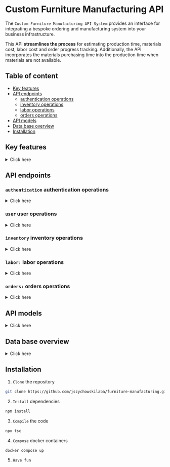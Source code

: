 # Custom Furniture Manufacturing API

The `Custom Furniture Manufacturing API System` provides an interface for integrating a bespoke ordering and manufacturing system into your business infrastructure.

This API **streamlines the process** for estimating production time, materials cost, labor cost and order progress tracking. Additionally, the API incorporates the materials purchasing time into the production time when materials are not available.

## Table of content

- [Key features](#key-features)
- [API endpoints](#api-endpoints)
  - [authentication operations](#authentication-authentication-operations)
  - [inventory operations](#inventory-inventory-operations)
  - [labor operations](#labor-labor-operations)
  - [orders operations](#orders-orders-operations)
- [API models](#api-models)
- [Data base overview](#data-base-overview)
- [Installation](#installation)

## Key features

<details>
  <summary>Click here</summary>

- **Time estimation:** estimates an order production time based into;

- materials purchasing time
- production time for each manufacturing step

- **Cost calculation:** calculates an order cost based in;

  - materials using predefined material costs
  - labor using predefined cost structures

- **Progress tracking:** provide an order status based in:

  - actual manufactured units

- **Order management:**

  - provides information of all or individual orders
  - allows order cancellation or modification

- **Inventory management:**

  - manages inventory of materials and their associated cost and purchasing time
  - automatically adjust inventory when materials are used or reserved for an order
  - automatically adjust inventory when order is updated

- **Manufacturing order placement:** accept and validates custom order placement based on;

  - material availability
  - pre existing labor structures
  - total production time

- **Labor structure management:** manages labor structured cost based on:

  - labor time
  - labor cost
  </details>

## API endpoints

### **`authentication`** authentication operations

<details>
  <summary>Click here</summary>

![](./images/post-colour.png) **`POST`** `/api/v1/auth/login` Login the user.

<details>
  <summary>Click here</summary>

Server side create OAuth 2.0 tokens, stores them in DB and return them.

- **Request**

  ```
  // Example

  // Header
  Content-Type: application/x-www-form-urlencoded

  // Body
  client_id=juan&client_secret=5678910

  ```

- **Responses**

  - 201 OK. Response with a **access_token**, **refresh_token** and **expires_in** (expiration time of access_token in seconds). Tokens must be stored by client.

  ```
  // Example

  // Header
  HTTP/1.1 200 OK
  Content-Type: application/json; charset=utf-8

  // Body
  {
    "access_token": "1ad67c7c-785d-4968-b34d-2d77d5802bbf",
    "refresh_token": "d4917ddd-11bb-404b-ac6d-a3123de3e24c",
    "expires_in": 60
  }
  ```

  - 400 Bad Request. (Missing argument). Response body with a JSON informative message.

  - 404 Not Found. (Invalid credentials). Response body with a JSON informative message.

  - 500 Internal Server Error. Response body with a JSON informative message.

</details>

![](./images/delete-colour.png) **`DELETE`** `/api/v1/auth/logout` Logout the user.

<details>
  <summary>Click here</summary>

Server side delete the OAuth 2.0 tokens from the DB.

- **Request**

  ```
  // Example

  // Header
  Authorization: c326b621-167f-4192-9845-b11cc01597fb // Valid token
  ```

- **Responses**

  - 204 No Content. (Successful logout).

  - 400 Bad Request. (Missing authentication token). Response body with a JSON informative message.

  - 401 Unauthorized. (Invalid authentication token). Response body with a JSON informative message.

  - 500 Internal Server Error. Response body with a JSON informative message.

</details>

![](./images/post-colour.png) **`POST`** `/api/v1/auth/refresh-tokens` Refresh the OAuth 2.0 tokens.

<details>
  <summary>Click here</summary>

Server side generates a new token and a new refresh token, update the old ones in the DB side and response with the new tokens.

- **Request**

  ```
  // Example

  // Header
  Content-Type: application/x-www-form-urlencoded

  // Body
  refresh_token=1ea0e31e-2fc8-429b-9038-827f35e42dc3
  ```

- **Responses**

  - 200 OK. Response with a **new token** and a **new refresh token**. Tokens must be stored by client.

  ```
  // Example

  // Header
  HTTP/1.1 200 OK
  Content-Type: application/json; charset=utf-8

  // Body
  {
    "access_token": "add11a75-3dfa-4f76-888e-967a1a1a738a",
    "refresh_token": "51b27992-2043-4233-9dc9-56c31086688d",
    "expires_in": 60
  }
  ```

  - 400 Bad Request. (Missing authentication token). Response body with a JSON informative message.

  - 401 Unauthorized. (Invalid authentication token). Response body with a JSON informative message.

  - 500 Internal Server Error. Response body with a JSON informative message.

</details>

</details>

### **`user`** user operations

<details>
  <summary>Click here</summary>

![](./images/post-colour.png) **`POST`** `/api/v1/user` Create a new user.

<details>
  <summary>Click here</summary>

Server side creates a new user and stores it into data base.

- **Request**

  ```
  // Example

  // Header
  Content-Type: application/json
  Authorization: 214985e1-45d4-4698-8e28-22741ff5a631

  // Body
  {
    "username": "superSystem",
    "email": "bespokeSystems@gmail.com",
    "password": "secret",
    "name": "John",
    "lastName": "Doe",
    "role": "sales"
  }
  ```

- **Responses**

  - 201 Created. The user has been created and stored in DB. Response with resource with out password field.

  ```
  // Example

  // Header
  Content-Type: application/json

  // Body
  {
    "createdAt": "2023-11-02T18:16:52.151Z",
    "updatedAt": "2023-11-02T18:16:52.151Z",
    "username": "superSystem",
    "email": "bespokeSystems@gmail.com",
    "name": "John",
    "lastName": "Doe",
    "role": "sales",
    "hashedPassword": "*",
    "salt": "*"
  }
  ```

  - 401 Unauthorized. (Invalid authentication token). Response body with a JSON informative message.
  - 404 Not Found. (The material does not exist).
  - 500 Internal Server Error. Response body with a JSON informative message.

</details>

![](./images/get-colour.png) **`GET`** `/api/v1/user/{username}` Returns a user by username.

<details>
  <summary>Click here</summary>

Returns a user by username stored in the DB.

- **Responses**

  - 200 OK. Password is not returned.

  ```
  // Example

  // Header
  Content-Type: application/json

  // Body
  {
    "createdAt": "2023-11-02T18:16:52.151Z",
    "updatedAt": "2023-11-02T18:16:52.151Z",
    "username": "superSystem",
    "email": "bespokeSystems@gmail.com",
    "name": "John",
    "lastName": "Doe",
    "role": "sales",
    "hashedPassword": "*",
    "salt": "*"
  }
  ```

  - 400 Bad Request. Response body with a JSON informative message.
  - 401 Unauthorized. (Invalid authentication token). Response body with a JSON informative message.
  - 500 Internal Server Error. Response body with a JSON informative message.

</details>

![](./images/get-colour.png) **`GET`** `/api/v1/user` Returns all users.

<details>
  <summary>Click here</summary>

Returns all users stored in the DB.

- **Responses**

  - 200 OK. Passwords are not returned.

  ```
  // Example

  // Header
  Content-Type: application/json

  // Body
  [
    {
        "username": "admin",
        "email": "admin@system.com",
        "hashedPassword": "*",
        "salt": "*",
        "name": "adminName",
        "lastName": "adminLastName",
        "role": "admin",
        "createdAt": "2023-11-02T17:58:30.812Z",
        "updatedAt": "2023-11-02T17:58:30.812Z"
    },
    {
        "username": "superSystem",
        "email": "bespokeSystems@gmail.com",
        "hashedPassword": "*",
        "salt": "*",
        "name": "John",
        "lastName": "Doe",
        "role": "sales",
        "createdAt": "2023-11-02T18:16:52.151Z",
        "updatedAt": "2023-11-02T18:16:52.151Z"
    }
  ]
  ```

  - 401 Unauthorized. (Invalid authentication token). Response body with a JSON informative message.
  - 500 Internal Server Error. Response body with a JSON informative message.

</details>

![](./images/patch-colour.png) **`PATCH`** `/api/v1/user/{username}` Update a new user.

<details>
  <summary>Click here</summary>

Server side updates a user and stores the changes into data base. Any property from user model can be updated.

- **Request**

  ```
  // Example for updating role and password.

  // Header
  Content-Type: application/json
  Authorization: 214985e1-45d4-4698-8e28-22741ff5a631

  // Body
  {
    "password": "newPassword",
    "role": "admin"
  }

  ```

- **Responses**

  - 200 OK. The user has been updated and changes stored in DB. Response with resource with out password field.

  ```
  // Example

  // Header
  Content-Type: application/json

  // Body
  {
    "username": "superSystem",
    "email": "bespokeSystems@gmail.com",
    "hashedPassword": "*",
    "salt": "*",
    "name": "John",
    "lastName": "Doe",
    "role": "admin",
    "createdAt": "2023-11-02T18:16:52.151Z",
    "updatedAt": "2023-11-02T18:23:41.401Z"
  }
  ```

  - 400 Bad Request. Response body with a JSON informative message.
  - 401 Unauthorized. (Invalid authentication token). Response body with a JSON informative message.
  - 404 Not Found. (The username does not exist).
  - 500 Internal Server Error. Response body with a JSON informative message.

</details>

</details>

### **`inventory`** inventory operations

<details>
  <summary>Click here</summary>

![](./images/get-colour.png) **`GET`** `/v1/inventory` Returns all inventory

<details>
  <summary>Click here</summary>

Returns all inventory stored in DB.

- **Responses**

  - 200 OK

    ```
    // Example

    // Header
    Content-Type: application/json; charset=utf-8

    // Body
    [
      {
        "id": "77870729-e65f-4346-8833-df67a7372840",
        "createdAt": "2023-11-02T18:24:56.999Z",
        "updatedAt": "2023-11-02T18:24:56.999Z",
        "status": "active",
        "internalCode": "w-02",
        "description": "Light ocher reflective wood board of 2 inches wide",
        "stock": "24.00",
        "reservedStock": "0.00",
        "pricePerUnit": "15.00",
        "unit": "m2",
        "purchaseTime": "4.0",
        "internalNotes": "used for tables top",
        "username": "admin"
      },
      {
        "id": "c2d7d0f5-e916-4e88-bee5-365295e70e44",
        "createdAt": "2023-11-02T18:26:41.486Z",
        "updatedAt": "2023-11-02T18:26:41.486Z",
        "status": "active",
        "internalCode": "N-01",
        "description": "Iron 3/8' nail for enforced wood",
        "stock": "1000.00",
        "reservedStock": "0.00",
        "pricePerUnit": "2.00",
        "unit": "kg",
        "purchaseTime": "4.0",
        "internalNotes": "used for making union of different parts",
        "username": "admin"
      }
    ]
    ```

  - 401 Unauthorized. (Invalid authentication token). Response body with a JSON informative message.
  - 500 Internal Server Error. Response body with a JSON informative message.

</details>

![](./images/post-colour.png) **`POST`** `/v1/inventory` Creates a new material

<details>
  <summary>Click here</summary>

Creates a new material and store it in DB.

- **Request**

  ```
  // Example

  // Header
  Content-Type: application/json
  Authorization: 214985e1-45d4-4698-8e28-22741ff5a631

  // Body
  {
    "status": "active",
    "internalCode": "w-02",
    "description": "Light ocher reflective wood board of 2 inches wide",
    "stock": 24,
    "reservedStock": 4,
    "pricePerUnit": 15,
    "unit": "m2",
    "purchaseTime": 4.03,
    "internalNotes": "used for tables top"
  }
  ```

- **Responses**

  - 201 Created. The material has been created and stored in DB.

  ```
  // Example

  // Header
  Content-Type: application/json; charset=utf-8

  // Body
  {
    "createdAt": "2023-11-02T18:24:56.999Z",
    "updatedAt": "2023-11-02T18:24:56.999Z",
    "id": "77870729-e65f-4346-8833-df67a7372840",
    "username": "admin",
    "status": "active",
    "internalCode": "w-02",
    "description": "Light ocher reflective wood board of 2 inches wide",
    "stock": 24,
    "reservedStock": 0,
    "pricePerUnit": 15,
    "unit": "m2",
    "purchaseTime": 4.03,
    "internalNotes": "used for tables top"
  }
  ```

  - 400 Bad Request. Response body with a JSON informative message.
  - 401 Unauthorized. (Invalid authentication token). Response body with a JSON informative message.
  - 409 Conflict. (Internal code already used in another material). Response body with a JSON informative message.
  - 422 Unprocessable entity. Response body with a JSON informative message.
  - 500 Internal Server Error. Response body with a JSON informative message.

</details>

![](./images/get-colour.png) **`GET`** `/v1/inventory/{materialID}` Returns a material by material ID

<details>
  <summary>Click here</summary>

Returns a material by material ID stored in the DB.

- **Responses**

  - 200 OK

    ```
    // Example

    // Header
    Content-Type: application/json; charset=utf-8
    Authorization: 734e744c-2932-4def-a357-ded598302bee

    // Body
    {
      "id": "77870729-e65f-4346-8833-df67a7372840",
      "createdAt": "2023-11-02T18:24:56.999Z",
      "updatedAt": "2023-11-02T18:24:56.999Z",
      "status": "active",
      "internalCode": "w-02",
      "description": "Light ocher reflective wood board of 2 inches wide",
      "stock": "24.00",
      "reservedStock": "0.00",
      "pricePerUnit": "15.00",
      "unit": "m2",
      "purchaseTime": "4.0",
      "internalNotes": "used for tables top",
      "username": "admin"
    }
    ```

  - 404 Not Found. (The material does not exist).
  - 401 Unauthorized. (Invalid authentication token). Response body with a JSON informative message.
  - 500 Internal Server Error. Response body with a JSON informative message.

</details>

![](./images/patch-colour.png) **`PATCH`** `/v1/inventory/{materialID}` Updates a material by material ID

<details>
  <summary>Click here</summary>
  
  Updates a material by material ID and update the DB. Any property of the material model can be updated.

- **Request**

  ```
  // Example

  // Header
  Content-Type: application/json
  Authorization: 9e2240d3-2491-4346-9f4b-d087d15c7149

  // Body
  {
    "pricePerUnit": 2,
    "unit": "lbs"
  }
  ```

- **Responses**

  - 200 OK. (Successful update)

    ```
    // Example

    // Header
    Content-Type: application/json; charset=utf-8

    // Body
    {
      "id": "77870729-e65f-4346-8833-df67a7372840",
      "createdAt": "2023-11-02T18:24:56.999Z",
      "updatedAt": "2023-11-02T18:29:27.233Z",
      "status": "active",
      "internalCode": "w-02",
      "description": "Light ocher reflective wood board of 2 inches wide",
      "stock": "24.00",
      "reservedStock": "0.00",
      "pricePerUnit": "2.00",
      "unit": "lbs",
      "purchaseTime": "4.0",
      "internalNotes": "used for tables top",
      "username": "admin"
    }
    ```

  - 400 Bad Request. Response body with a JSON informative message.
  - 401 Unauthorized. (Invalid authentication token). Response body with a JSON informative message.
  - 404 Not Found. (Material ID not found in DB). Response body with a JSON informative message.
  - 500 Internal Server Error. Response body with a JSON informative message.

</details>

</details>

### **`labor:`** labor operations

<details>
  <summary>Click here</summary>

![](./images/get-colour.png) **`GET`** `/v1/labors` Returns all labors

<details>
  <summary>Click here</summary>

Return all created labors from DB

- **Responses**

  - 200 OK

    ```
    // Example

    // Header
    Content-Type: application/json; charset=utf-8
    Authorization: 734e744c-2932-4def-a357-ded598302bee

    // Body
    [
      {
        "id": "3a7bf5ec-97a8-435d-8dd8-6e913768c7c7",
        "createdAt": "2023-11-02T18:32:34.985Z",
        "updatedAt": "2023-11-02T18:32:34.985Z",
        "status": "active",
        "internalCode": "pol-1",
        "description": "Fine polishing of table top",
        "pricePerUnit": "7.00",
        "timePerUnit": "1500.00",
        "unit": "m2",
        "internalNotes": "Sand paper price included in the price",
        "username": "admin"
      },
      {
        "id": "d7441d8a-7355-4e83-9e47-fe936643fe84",
        "createdAt": "2023-11-02T18:34:28.294Z",
        "updatedAt": "2023-11-02T18:34:28.294Z",
        "status": "active",
        "internalCode": "cut-1",
        "description": "Manual wood cutting with hand saw",
        "pricePerUnit": "10.00",
        "timePerUnit": "600.00",
        "unit": "m",
        "internalNotes": "Includes edge sanding and burr removal",
        "username": "admin"
      }
    ]
    ```

  - 401 Unauthorized. (Invalid authentication token). Response body with a JSON informative message.
  - 500 Internal Server Error. Response body with a JSON informative message.

</details>

![](./images/post-colour.png) **`POST`** `/v1/labors` Creates a new labor

<details>
  <summary>Click here</summary>

Creates a new labor and stores it in DB.

- **Request**

  ```
  // Example

  // Header
  Content-Type: application/json; charset=utf-8
  Authorization: 734e744c-2932-4def-a357-ded598302bee

  // Body
  {
    {
    "status": "active",
    "internalCode": "pol-1",
    "description": "Fine polishing of table top",
    "pricePerUnit": 7,
    "timePerUnit": 1500,
    "unit": "m2",
    "internalNotes": "Sand paper price included in the price"
    }
  }
  ```

- **Responses**

  - 201 Created. The material has been created and stored in DB.

  ```
  // Example

  // Header
  Content-Type: application/json; charset=utf-8

  // Body
  {
    "createdAt": "2023-11-02T18:32:34.985Z",
    "updatedAt": "2023-11-02T18:32:34.985Z",
    "id": "3a7bf5ec-97a8-435d-8dd8-6e913768c7c7",
    "username": "admin",
    "status": "active",
    "internalCode": "pol-1",
    "description": "Fine polishing of table top",
    "pricePerUnit": 7,
    "timePerUnit": 1500,
    "unit": "m2",
    "internalNotes": "Sand paper price included in the price"
  }
  ```

  - 400 Bad Request. Response body with a JSON informative message.
  - 401 Unauthorized. (Invalid authentication token). Response body with a JSON informative message.
  - 409 Conflict. (Internal code already used in another labor). Response body with a JSON informative message.
  - 422 Unprocessable entity. Response body with a JSON informative message.
  - 500 Internal Server Error. Response body with a JSON informative message.

</details>

![](./images/get-colour.png) **`GET`** `/v1/labors/{laborID}` Returns a labor by labor ID

<details>
  <summary>Click here</summary>

Returns a labor stored in the DB by its ID

- **Responses**

  - 200 OK

  ```
  // Example

  // Header
  HTTP 200 OK
  Content-Type: application/json

  // Body
  {
    "id": "d7441d8a-7355-4e83-9e47-fe936643fe84",
    "createdAt": "2023-11-02T18:34:28.294Z",
    "updatedAt": "2023-11-02T18:34:28.294Z",
    "status": "active",
    "internalCode": "cut-1",
    "description": "Manual wood cutting with hand saw",
    "pricePerUnit": "10.00",
    "timePerUnit": "600.00",
    "unit": "m",
    "internalNotes": "Includes edge sanding and burr removal",
    "username": "admin"
  }
  ```

  - 404 Not Found. (The labor does not exist).
  - 401 Unauthorized. (Invalid authentication token). Response body with a JSON informative message.
  - 500 Internal Server Error. Response body with a JSON informative message.

</details>

![](./images/patch-colour.png) **`PATCH`** `/v1/labors/{laborID}` Updates a labor by labor ID

<details>
  <summary>Click here</summary>

Updates labor by its ID and update the DB. Any property of the labor model can be updated.

- **Request**

  ```
  // Example

  // Header
  Content-Type: application/json; charset=utf-8
  Authorization: c326b621-167f-4192-9845-b11cc01597fb

  // Body
  {
    "status": "active",
    "internalCode": "cut-2",
    "pricePerUnit": 6
  }
  ```

- **Responses**

  - 200 OK. (Successful update)

    ```
    // Example

    // Header
    Content-Type: application/json; charset=utf-8

    // Body
    {
      "id": "d7441d8a-7355-4e83-9e47-fe936643fe84",
      "createdAt": "2023-11-02T18:34:28.294Z",
      "updatedAt": "2023-11-02T18:38:21.115Z",
      "status": "active",
      "internalCode": "cut-2",
      "description": "Manual wood cutting with hand saw",
      "pricePerUnit": "6.00",
      "timePerUnit": "600.00",
      "unit": "m",
      "internalNotes": "Includes edge sanding and burr removal",
      "username": "admin"
    }
    ```

  - 400 Bad Request. Response body with a JSON informative message.
  - 401 Unauthorized. (Invalid authentication token). Response body with a JSON informative message.
  - 404 Not Found. (Labor ID not found in DB). Response body with a JSON informative message.
  - 500 Internal Server Error. Response body with a JSON informative message.

</details>

</details>

### **`orders:`** orders operations

<details>
  <summary>Click here</summary>

![](./images/get-colour.png) **`GET`** `/v1/orders` Returns all manufacture orders

<details>
  <summary>Click here</summary>

Return all manufacture orders stored in the DB.

- **Responses**

  - 200 OK

  ```
  // Example

  // Header
  HTTP 200 OK
  Content-Type: application/json

  // Body
  [
    {
      "id": "54c42fec-f0a5-4e39-b9f6-e42e2a3c0222",
      "createdAt": "4/10/2023, 1:55:56 PM",
      "internalCode": "AT-01",
      "description": "antique table",
      "status": "pending",
      "manufactured": 0,
      "price": 450,
      "totalProductionTime": 143,
      "unitsToManufacture": 25,
      "materials": [
        { "id": "4818bf86-d823-447c-8b44-314b9f3c6006", "quantity": 4 },
        { "id": "1e763ff7-c953-4648-8662-535e2666ddb9", "quantity": 8 }
      ],
      "labors": [
        { "id": "58aed305-ca17-4885-8be7-0d66160112b9", "quantity": 1 },
        { "id": "557fa85c-08bf-48dd-a7d5-7d3df895881c", "quantity": 3 }
      ],
      "internalNote": "some special instructions about the order"
    },
    {
      "id": "26cfc6a8-3b4f-462c-bac7-5225e8586797",
      "createdAt": "2/10/2023, 1:23:54 PM",
      "internalCode": "AT-02",
      "description": "antique chair",
      "status": "in production",
      "manufactured": 40,
      "price": 3000,
      "totalProductionTime": 15,
      "unitsToManufacture": 100,
      "materials": [
        { "id": "4818bf86-d823-447c-8b44-314b9f3c6006", "quantity": 4 },
        { "id": "1e763ff7-c953-4648-8662-535e2666ddb9", "quantity": 1450 }
      ],
      "labors": [
        { "id": "58aed305-ca17-4885-8be7-0d66160112b9", "quantity": 1 },
        { "id": "557fa85c-08bf-48dd-a7d5-7d3df895881c", "quantity": 100 }
      ],
      "internalNote": "some special instructions about the order"
    }
  ]
  ```

  - 204 No Content. (Manufacture order list is empty).
  - 401 Unauthorized. (Invalid authentication token). Response body with a JSON informative message.
  - 500 Internal Server Error. Response body with a JSON informative message.

</details>

![](./images/post-colour.png) **`POST`** `/v1/orders` Creates a new manufacture order

<details>
  <summary>Click here</summary>

Creates a new manufacture order and stores it in DB.

- **Request**

  ```
  // Example

  // Header
  Content-Type: application/json; charset=utf-8
  Authorization: c326b621-167f-4192-9845-b11cc01597fb // Valid token

  // Body
  {
    "status": "inProduction",
    "internalCode": "order-1",
    "description": "Basic wood table for client Bob Doe",
    "unitsToManufacture": 1,
    "internalNotes": "See design sent to email @July 23",
    "materials": [{"id": "c2d7d0f5-e916-4e88-bee5-365295e70e44", "quantity": 50}, {"id": "77870729-e65f-4346-8833-df67a7372840", "quantity": 9}],
    "labors": [{"id": "3a7bf5ec-97a8-435d-8dd8-6e913768c7c7", "quantity": 3}, {"id": "d7441d8a-7355-4e83-9e47-fe936643fe84", "quantity": 10}, {"id": "02921b40-a654-44d5-9e21-3a9db98108cb", "quantity": 10},  {"id": "1b2094f2-912b-41fb-ada9-54ffa2632fcb", "quantity": 6}]
  }
  ```

- **Responses**

  - 201 Created. The manufacture order has been created and stored in DB.

  ```
  // Example

  // Header
  Content-Type: application/json; charset=utf-8

  // Body
  {
    "id": "02d6ba43-579f-47a1-b755-da5804d528af",
    "createdAt": "2023-11-02T19:01:21.662Z",
    "updatedAt": "2023-11-02T19:01:21.662Z",
    "status": "inProduction",
    "internalCode": "order-1",
    "description": "Basic wood table for client Bob Doe",
    "manufactured": "0",
    "totalPrice": "255.00",
    "totalProductionTime": "18300.0",
    "unitsToManufacture": "1",
    "internalNotes": "See design sent to email @July 23",
    "username": "admin",
    "materials": [
        {
            "id": "77870729-e65f-4346-8833-df67a7372840",
            "quantity": "9.00"
        },
        {
            "id": "c2d7d0f5-e916-4e88-bee5-365295e70e44",
            "quantity": "50.00"
        }
    ],
    "labors": [
        {
            "id": "02921b40-a654-44d5-9e21-3a9db98108cb",
            "quantity": "10.00"
        },
        {
            "id": "1b2094f2-912b-41fb-ada9-54ffa2632fcb",
            "quantity": "6.00"
        },
        {
            "id": "3a7bf5ec-97a8-435d-8dd8-6e913768c7c7",
            "quantity": "3.00"
        },
        {
            "id": "d7441d8a-7355-4e83-9e47-fe936643fe84",
            "quantity": "10.00"
        }
      ]
    }
  ```

  - 400 Bad Request. Response body with a JSON informative message.
  - 401 Unauthorized. (Invalid authentication token). Response body with a JSON informative message.
  - 409 Conflict. (Internal code already used in another material). Response body with a JSON informative message.
  - 500 Internal Server Error. Response body with a JSON informative message.

</details>

![](./images/get-colour.png) **`GET`** `/v1/orders/{orderID}` Returns a manufacture order by manufacture order ID

<details>
  <summary>Click here</summary>

Return a manufacture order stored in DB by its ID.

- **Responses**

  - 200 OK

    ```
    // Example

    // Header
    Content-Type: application/json; charset=utf-8

    // Body
    {
      "id": "02d6ba43-579f-47a1-b755-da5804d528af",
      "createdAt": "2023-11-02T19:01:21.662Z",
      "updatedAt": "2023-11-02T19:01:21.662Z",
      "status": "inProduction",
      "internalCode": "order-1",
      "description": "Basic wood table for client Bob Doe",
      "manufactured": "0",
      "totalPrice": "255.00",
      "totalProductionTime": "18300.0",
      "unitsToManufacture": "1",
      "internalNotes": "See design sent to email @July 23",
      "username": "admin",
      "materials": [
          {
              "id": "77870729-e65f-4346-8833-df67a7372840",
              "quantity": "9.00"
          },
          {
              "id": "c2d7d0f5-e916-4e88-bee5-365295e70e44",
              "quantity": "50.00"
          }
      ],
      "labors": [
        {
            "id": "02921b40-a654-44d5-9e21-3a9db98108cb",
            "quantity": "10.00"
        },
        {
            "id": "1b2094f2-912b-41fb-ada9-54ffa2632fcb",
            "quantity": "6.00"
        },
        {
            "id": "3a7bf5ec-97a8-435d-8dd8-6e913768c7c7",
            "quantity": "3.00"
        },
        {
            "id": "d7441d8a-7355-4e83-9e47-fe936643fe84",
            "quantity": "10.00"
        }
      ]
    }
    ```

  - 404 No Found. (The manufacture order does not exist).
  - 401 Unauthorized. (Invalid authentication token). Response body with a JSON informative message.
  - 500 Internal Server Error. Response body with a JSON informative message.

</details>

![](./images/patch-colour.png) **`PATCH`** `/v1/orders/{orderID}` Update a manufacture order by manufacture order ID

<details>
  <summary>Click here</summary>

Update a stored manufacture order in the DB. All properties of order model can be updated. When updating a labor or material, the entire list of the labors or materials will be changed by the new one sent.

- **Request**

  ```
  // Example

  // Header
  Content-Type: application/json; charset=utf-8
  Authorization: c326b621-167f-4192-9845-b11cc01597fb // Valid token

  // Body
  {
    "unitsToManufacture": 1,
    "labors": [{"id": "3a7bf5ec-97a8-435d-8dd8-6e913768c7c7", "quantity": 25}]
  }
  ```

- **Responses**

  - 200 Ok. (Successful update).

    ```
    // Example

    // Header
    Content-Type: application/json; charset=utf-8

    // Body
    {
      "id": "02d6ba43-579f-47a1-b755-da5804d528af",
      "createdAt": "2023-11-02T19:01:21.662Z",
      "updatedAt": "2023-11-02T19:16:55.332Z",
      "status": "inProduction",
      "internalCode": "order-1",
      "description": "Basic wood table for client Bob Doe",
      "manufactured": "0",
      "totalPrice": "293.00",
      "totalProductionTime": "37500.0",
      "unitsToManufacture": "1",
      "internalNotes": "See design sent to email @July 23",
      "username": "admin",
      "materials": [
          {
              "id": "77870729-e65f-4346-8833-df67a7372840",
              "quantity": "9.00"
          },
          {
              "id": "c2d7d0f5-e916-4e88-bee5-365295e70e44",
              "quantity": "50.00"
          }
      ],
      "labors": [
          {
              "id": "3a7bf5ec-97a8-435d-8dd8-6e913768c7c7",
              "quantity": "25.00"
          }
      ]
    }
    ```

  - 400 Bad Request. Response body with a JSON informative message.
  - 401 Unauthorized. (Invalid authentication token). Response body with a JSON informative message.
  - 404 Not Found. (Manufacture order ID not found in DB). Response body with a JSON informative message.
  - 409 Conflict. (Internal code already used). Response body with a JSON informative message.
  - 500 Internal Server Error. Response body with a JSON informative message.

</details>

![](./images/delete-colour.png) **`DELETE`** `/v1/orders/{orderID}` Delete an unplaced manufacture order by manufacture order ID

<details>
  <summary>Click here</summary>

Delete an unplaced manufacture order from the DB.

- **Responses**
  - 204 No Content. (Successful deletion)
  - 401 Unauthorized. (Invalid authentication token). Response body with a JSON informative message.
  - 404 Not Found. (Manufacture order ID not found in DB). Response body with a JSON informative message.
  - 500 Internal Server Error. Response body with a JSON informative message.

</details>

</details>

## API models

<details>
  <summary>Click here</summary>
  
### User

- Example

```
{
  "username": "superSystem",
  "email": "bespokeSystems@gmail.com",
  "password": "secret",
  "name": "John",
  "lastName": "Doe",
  "role": "sales" | "admin" | "productionManager" | "inventoryAdministrator" | "inactive"
}
```

### Material

- Example

```
{
  "status": "active" | "inactive",
  "internalCode": "N-01",
  "description": "Iron 3/8'' nail for enforced wood",
  "stock": 1000,
  "reservedStock": 0,
  "pricePerUnit": 2,
  "unit": "kg",
  "purchaseTime": 4.03,
  "internalNotes": "used for making union of different parts"
}
```

### Labor

- Example

```
{
  "status": "active" | "inactive",
  "internalCode": "cut-1",
  "description": "Cutting board for hardwood table top",
  "pricePerUnit": 1,
  "timePerUnit": 300,
  "unit": "m",
  "internalNotes": "Maximum saw speed: 3"
}
```

### Order

- Example

```
{
  "status": "inProduction",
  "internalCode": "order-1",
  "description": "Basic wood table for client Bob Doe",
  "unitsToManufacture": "1",
  "internalNotes": "See design sent to email @July 23",
  "materials": [
    { "id": "c2d7d0f5-e916-4e88-bee5-365295e70e44", "quantity": "50" },
    { "id": "77870729-e65f-4346-8833-df67a7372840", "quantity": "9" },
  ],
  labors: [
    { "id": "3a7bf5ec-97a8-435d-8dd8-6e913768c7c7", "quantity": "3" },
    { "id": "d7441d8a-7355-4e83-9e47-fe936643fe84", "quantity": "10" },
    { "id": "02921b40-a654-44d5-9e21-3a9db98108cb", "quantity": "10" },
    { "id": "1b2094f2-912b-41fb-ada9-54ffa2632fcb", "quantity": "6" },
  ],
};
```

</details>

## Data base overview

<details>
  <summary>Click here</summary>

# Data base architecture

## Brief explanation

### user

Table that contains user information.

- **username**: used for user identification

  `{ type: 'string', maxLength: 16 }`

- **email**: the user email address

  `{ type: 'string', maxLength: 50 }`

- **password**: the user password

  `{ type: 'string', minLength: 5, maxLength: 32 }`

- **createdAt:**: creation date of the resource

  `{ type: Date, format:  ISO 8601 }`

- **updatedAt:** update date of the resource

  `{ type: Date, format:  ISO 8601 }`

- **name**: the user name

  `{ type: 'string', maxLength: 45 }`

- **lastName**

  `{ type: 'string', maxLength: 45 }`

- **role**: the user can have one of the following roles. All roles can get all of the information.

  `{ type: 'string', enum: ['inactive', 'sales', 'inventoryManager', 'productionManager', 'admin'] }`

  - **inactive**: do not access to the system.
  - **sales**: can create and update a production order.
  - **inventoryAdministrator**: can create and update materials.
  - **productionManager**: can create and update labors, can update manufactured quantity and status in a production order.
  - **admin**: can perform all actions.

### labor

Table that contains information about labors.

- **createdAt:**: creation date of the resource

  `{ type: Date, format:  ISO 8601 }`

- **updatedAt:** update date of the resource

  `{ type: Date, format:  ISO 8601 }`

- **status:**

  `{ type: 'string', enum: ['active', 'inactive'] }`

  - **active**: labor still in use and can be used
  - **inactive**: labor is not in use and can not be used in new manufacture orders.

- **internalCode:** identification code for the company, it is not stored as primary key so it can be modified.

  `{ type: 'string', maxLength: 255 }`

- **description**: description of the labor.

  `{ type: 'string',  maxLength: 255 }`

- **pricePerUnit:** price in euros per unit of labor.

  `{ type: 'number', minimum: 0, maximum: 9999999,99 }`

- **timePerUnit:** time in minutes to perform a unit of labor.

  `{ type: 'number', minimum: 0, maximum: 9999999,99 }`

- **unit:** the unit of labor. Example: "per square meter", "per unit", "per hole", "per nailed nail", "kg", "m".

  `{ type: 'string',  maxLength: 255 }`

- **internalNotes**: some internal note that can be used to give more information to the labor.

  `{ type: 'string',  maxLength: 255 }`

- **username:** user that created the resource.

  `{ type: 'string', maxLength: 16 }`

### order

Table that contains information about production order.

- **createdAt:**: creation date of the resource

  `{ type: Date, format:  ISO 8601 }`

- **updatedAt:** update date of the resource

  `{ type: Date, format:  ISO 8601 }`

- **internalCode:** identification code for the company, it is not stored as primary key so it can be modified.

  `{ type: 'string',  maxLength: 255 }`

- **internalNotes**: some internal note that can be used to give more information to the labor.

  `{ type: 'string',  maxLength: 255 }`

- **description**: description of the labor.

  `{ type: 'string',  maxLength: 255 }`

- **status:**

  `{ type: 'string', enum: ['pending', 'inProduction', 'finished'] }`

  - pending: waiting for costumer approval
  - in production: order is in production
  - finished: order has been finished
  - canceled: order has been canceled or deleted.

- **manufactured:** quantity already produced. When a unit is manufactured, the stock of the materials get updated.

  `{ type: 'number', minimum: 0, maximum: 9999999,99 }`

- **totalPrice:** total price of the order in euros.

  `{ type: 'number', minimum: 0, maximum: 9999999,99 }`

  - Calculated as:

    `[ sum(quantity_labor_i * price_labor_i) + sum(quantity_material_i * price_material_i) ] * unitsToManufacture`

- **totalProductionTime:** production time to complete the order in minutes.

  `{ type: 'number', minimum: 0, maximum: 9999999,99 }`

  - Calculated as:

    `[ sum(quantity_labor_i * time_labor_i) + sum(quantity_material_i * time_material_i) ] * unitsToManufacture`

- **unitsToManufacture:** total quantity to manufacture.

  `{ type: 'number', minimum: 0, maximum: 9999999 }`

- **username:** user that created the resource.

  `{ type: 'string', maxLength: 16 }`

### material

Table that contains information about the materials.

- **createdAt:**: creation date of the resource

  `{ type: Date, format:  ISO 8601 }`

- **updatedAt:** update date of the resource

  `{ type: Date, format:  ISO 8601 }`

- **status:**

  `{ type: 'string', enum: ['active', 'inactive'] }`

  - **active**: labor still in use and can be used
  - **inactive**: labor is not in use and can not be used in new manufacture orders.

- **internalCode:** identification code for the company, it is not stored as primary key so it can be modified.

  `{ type: 'string', maxLength: 255 }`

- **description**: description of the labor.
  `{ type: 'string',  maxLength: 255 }`

- **pricePerUnit:** price in euros per unit of labor.

  `{ type: 'number', minimum: 0, maximum: 9999999,99 }`

- **stock**: available quantity of the material.

  `{ type: 'number', minimum: 0, maximum: 9999999,99 }`

- **reservedStock**: planed material to be used in production orders. When a production order is created, stock corresponding quantity of a material will decrease and reserved_stock will increase by the same quantity. When a furniture is manufactured, the corresponding quantity of material will be taken from reserved_Stock.

  `{ type: 'number', minimum: 0, maximum: 9999999,99 }`

- **unit:** the unit of material. Example: "meters", "kilograms", "pounds".

  `{ type: 'string',  maxLength: 255 }`

- **purchaseTime:** necessary time in minutes for having the material available when it runs out of stock.

  `{ type: 'number', minimum: 0, maximum: 999,9 }`

- **internalNotes**: some internal note that can be used to give more information to the labor.

  `{ type: 'string',  maxLength: 255 }`

- **username:** user that created the resource.

  `{ type: 'string',  maxLength: 16 }`

### orderHasLabor

Table that contains all the labors present in a manufacture order.

- **createdAt:**: creation date of the resource

  `{ type: Date, format:  ISO 8601 }`

- **updatedAt:** update date of the resource

  `{ type: Date, format:  ISO 8601 }`

- **orderId**: the production order id

  `{ type: string, format:  length: 32 }`

- **laborId**: the labor id present in the manufacture order

  `{ type: string, format:  length: 32 }`

- **quantity**: the quantity of the labor.

  `{ type: 'number', minimum: 0, maximum: 9999999,99 }`

### orderHasMaterial

Table that contains all the materials present in a manufacture order.

- **createdAt:**: creation date of the resource

  `{ type: Date, format:  ISO 8601 }`

- **updatedAt:** update date of the resource

  `{ type: Date, format:  ISO 8601 }`

- **orderId**: the production order id

  `{ type: string, format:  length: 32 }`

- **materialId**: the material id present in the manufacture
  order

  `{ type: string, format:  length: 32 }`

- **quantity**: the material quantity.

  `{ type: 'number', minimum: 0, maximum: 9999999,99 }`

## Relationship between tables

### user -> labor

An user can create many labors, each labor contains the user_id that created the labor.

### user -> order

An user can create many orders, each order contains the user_id that created the order.

### user -> material

An user can create many materials, each material contains the user_id that created the material.

### order -> orderHasLabor <- labor

An order can contain many labors, and a labor can be in many orders, the table order_has_labor allows to create the relationship many to many.

### order -> orderHasMaterial <- material

An order can contain many materials, and a material can be in many orders, the table order_has_material allows to create the relationship many to many.

## EER diagram

![](../images/EER_diagram.png)

</details>

## Installation

1. `Clone` the repository

```bash
git clone https://github.com/jszychowskilaba/furniture-manufacturing.git
```

2. `Install` dependencies

```bash
npm install
```

3. `Compile` the code

```bash
npx tsc
```

4. `Compose` docker containers

```bash
docker compose up
```

5. `Have fun`
